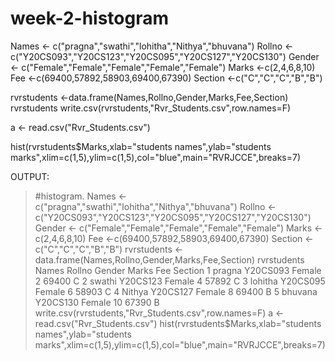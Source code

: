 # week-2-histogram

Names <- c("pragna","swathi","lohitha","Nithya","bhuvana")
Rollno <- c("Y20CS093","Y20CS123","Y20CS095","Y20CS127","Y20CS130")
Gender <- c("Female","Female","Female","Female","Female")
Marks <-c(2,4,6,8,10)
Fee <-c(69400,57892,58903,69400,67390)
Section <-c("C","C","C","B","B")

rvrstudents <-data.frame(Names,Rollno,Gender,Marks,Fee,Section)
rvrstudents
write.csv(rvrstudents,"Rvr_Students.csv",row.names=F)

a <- read.csv("Rvr_Students.csv")



hist(rvrstudents$Marks,xlab="students names",ylab="students marks",xlim=c(1,5),ylim=c(1,5),col="blue",main="RVRJCCE",breaks=7)


OUTPUT:
> #histogram.
> Names <- c("pragna","swathi","lohitha","Nithya","bhuvana")
> Rollno <- c("Y20CS093","Y20CS123","Y20CS095","Y20CS127","Y20CS130")
> Gender <- c("Female","Female","Female","Female","Female")
> Marks <-c(2,4,6,8,10)
> Fee <-c(69400,57892,58903,69400,67390)
> Section <-c("C","C","C","B","B")
> rvrstudents <-data.frame(Names,Rollno,Gender,Marks,Fee,Section)
> rvrstudents
    Names   Rollno Gender Marks   Fee Section
1   pragna Y20CS093  Female     2 69400       C
2   swathi Y20CS123 Female     4 57892       C
3  lohitha  Y20CS095 Female     6 58903       C
4  Nithya  Y20CS127 Female     8 69400       B
5   bhuvana Y20CS130   Female    10 67390       B
> write.csv(rvrstudents,"Rvr_Students.csv",row.names=F)
> a <- read.csv("Rvr_Students.csv")
> hist(rvrstudents$Marks,xlab="students names",ylab="students marks",xlim=c(1,5),ylim=c(1,5),col="blue",main="RVRJCCE",breaks=7)
